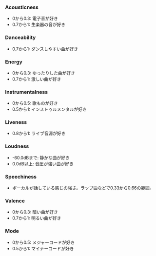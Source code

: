 ### Acousticness
- 0から0.3: 電子音が好き
- 0.7から1: 生楽器の音が好き

### Danceability
- 0.7から1: ダンスしやすい曲が好き

### Energy
- 0から0.3: ゆったりした曲が好き
- 0.7から1: 激しい曲が好き

### Instrumentalness
- 0から0.5: 歌ものが好き
- 0.5から1: インストゥルメンタルが好き

### Liveness
- 0.8から1: ライブ音源が好き

### Loudness
- -60.0dBまで: 静かな曲が好き
- 0.0dB以上: 音圧が強い曲が好き

### Speechiness
- ボーカルが話している感じの強さ。ラップ曲などで0.33から0.66の範囲。

### Valence
- 0から0.3: 暗い曲が好き
- 0.7から1: 明るい曲が好き

### Mode
- 0から0.5: メジャーコードが好き
- 0.5から1: マイナーコードが好き
